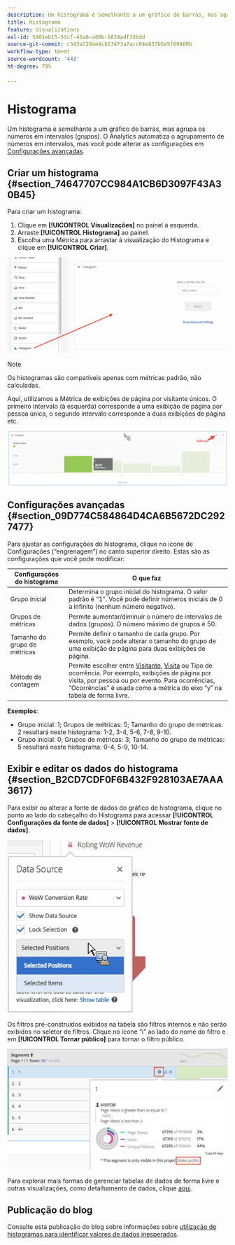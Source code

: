 ```yaml
---
description: Um histograma é semelhante a um gráfico de barras, mas agrupa os números em intervalos (grupos).
title: Histograma
feature: Visualizations
exl-id: 5901eb15-51cf-45a0-a80b-5824adf33bdd
source-git-commit: c343a729de4cb13473a7acc04e837b5e5f69809b
workflow-type: tm+mt
source-wordcount: '443'
ht-degree: 79%

---
```


# Histograma

Um histograma é semelhante a um gráfico de barras, mas agrupa os números em intervalos (grupos). O Analytics automatiza o agrupamento de números em intervalos, mas você pode alterar as configurações em [Configurações avançadas](#section_09D774C584864D4CA6B5672DC2927477).

## Criar um histograma {#section_74647707CC984A1CB6D3097F43A30B45}

Para criar um histograma:

1. Clique em **[!UICONTROL Visualizações]** no painel à esquerda.
1. Arraste **[!UICONTROL Histograma]** ao painel.
1. Escolha uma Métrica para arrastar à visualização do Histograma e clique em **[!UICONTROL Criar]**.

![Painel de histograma em branco mostrando o campo Soltar uma métrica abaixo.](assets/histogram.png)

>[!NOTE]
>
>Os histogramas são compatíveis apenas com métricas padrão, não calculadas.

Aqui, utilizamos a Métrica de exibições de página por visitante únicos. O primeiro intervalo (à esquerda) corresponde a uma exibição de página por pessoa única, o segundo intervalo corresponde a duas exibições de página etc.

![](assets/histogram2.png)

## Configurações avançadas {#section_09D774C584864D4CA6B5672DC2927477}

Para ajustar as configurações do histograma, clique no ícone de Configurações (“engrenagem”) no canto superior direito. Estas são as configurações que você pode modificar:

| Configurações do histograma | O que faz |
|---|---|
| Grupo inicial | Determina o grupo inicial do histograma. O valor padrão é “1”. Você pode definir números iniciais de 0 a infinito (nenhum número negativo). |
| Grupos de métricas | Permite aumentar/diminuir o número de intervalos de dados (grupos). O número máximo de grupos é 50. |
| Tamanho do grupo de métricas | Permite definir o tamanho de cada grupo. Por exemplo, você pode alterar o tamanho do grupo de uma exibição de página para duas exibições de página. |
| Método de contagem | Permite escolher entre [Visitante](https://experienceleague.adobe.com/docs/analytics/components/metrics/unique-visitors.html?lang=pt-BR), [Visita](https://experienceleague.adobe.com/docs/analytics/components/metrics/visits.html?lang=pt-BR) ou Tipo de ocorrência. Por exemplo, exibições de página por visita, por pessoa ou por evento. Para ocorrências, “Ocorrências” é usada como a métrica do eixo “y” na tabela de forma livre. |

<!--Russ or Meike - Check Hit Type link above. -->

**Exemplos**:

* Grupo inicial: 1; Grupos de métricas: 5; Tamanho do grupo de métricas: 2 resultará neste histograma: 1-2, 3-4, 5-6, 7-8, 9-10.
* Grupo inicial: 0; Grupos de métricas: 3; Tamanho do grupo de métricas: 5 resultará neste histograma: 0-4, 5-9, 10-14.

## Exibir e editar os dados do histograma {#section_B2CD7CDF0F6B432F928103AE7AAA3617}

Para exibir ou alterar a fonte de dados do gráfico de histograma, clique no ponto ao lado do cabeçalho do Histograma para acessar **[!UICONTROL Configurações da fonte de dados]** > **[!UICONTROL Mostrar fonte de dados]**.

![Opções de Configurações da fonte de dados com Mostrar fonte de dados e Bloquear seleção selecionadas.](assets/manage-data-source.png)

Os filtros pré-construídos exibidos na tabela são filtros internos e não serão exibidos no seletor de filtros. Clique no ícone “i” ao lado do nome do filtro e em **[!UICONTROL Tornar público]** para tornar o filtro público.

![Segmentos que mostram a janela de edição e o link Tornar público.](assets/prebuilt_segments.png)

Para explorar mais formas de gerenciar tabelas de dados de forma livre e outras visualizações, como detalhamento de dados, clique [aqui](https://experienceleague.adobe.com/docs/analytics/analyze/analysis-workspace/visualizations/freeform-analysis-visualizations.html?lang=pt-BR).

## Publicação do blog

Consulte esta publicação do blog sobre informações sobre [utilização de histogramas para identificar valores de dados inesperados](https://experienceleaguecommunities.adobe.com/t5/adobe-analytics-blogs/using-histograms-to-identify-unexpected-data-values/ba-p/596168).
